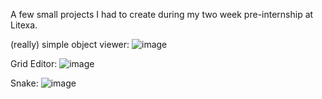 A few small projects I had to create during my two week pre-internship at Litexa.

(really) simple object viewer:
![image](https://github.com/vKekz/PraktikumUnity/assets/43937246/5bb63c60-6206-4940-b518-1dbe3199e05d)

Grid Editor:
![image](https://github.com/vKekz/PraktikumUnity/assets/43937246/bebedd4a-7e58-4e4f-93a7-46c47fcf020a)

Snake:
![image](https://github.com/vKekz/PraktikumUnity/assets/43937246/618dfc2d-3e9d-452c-812b-96e4c2dacadd)
